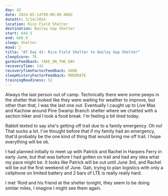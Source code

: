 ```yaml
---
day: 42
date: 2024-05-14T00:00:00.000Z
dateStr: 5/14/2024
location: Rice Field Shelter
destination: Bailey Gap Shelter
start: 644.5
end: 660.9
sleep: Shelter
mood: 🙂
title: "AT Day 42: Rice Field Shelter to Bailey Gap Shelter"
sleepScore: 76
garminFeedback: TAKE_ON_THE_DAY
recoveryTime: 142
recoveryTimeFactorFeedback: GOOD
sleepHistoryFactorFeedback: MODERATE
trainingReadiness: 52
---
```

Always the last person out of camp. Technically there were some peeps in the shelter that looked like they were waiting for weather to improve, but other than that, I was the last one out. Eventually I caught up to Live Mas and Kachow around Pine Swamp Branch shelter where we chatted with a section hiker and I took a food break. I'm feeling a bit tired today.

Rabbit texted to say she's getting off trail due to a family emergency. Oh no! That sucks a lot. I've thought before that if my family had an emergency, that'd probably be the one kind of thing that would bring me off trail. I hope everything will be ok.

I had planned initially to meet up with Patrick and Rachel in Harpers Ferry in early June, but that was before I had gotten on trail and had any idea what my pace might be. It looks like Patrick will be out until June 3rd, and Rachel will be out the first weekend of June. Gah, trying to plan logistics with only a cellphone on limited battery and 2 bars of LTE is really really hard.

I met 'Roid and his friend at the shelter tonight, they seem to be doing similar miles, I imagine I might see them again.

